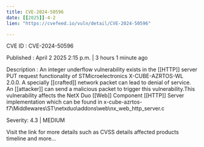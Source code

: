 ```yaml
---
title: CVE-2024-50596
date: [[2025]]-4-2
lien: "https://cvefeed.io/vuln/detail/CVE-2024-50596"

---
```


CVE ID : CVE-2024-50596

Published :  April 2
2025
2:15 p.m. | 3 hours
1 minute ago

Description : An integer underflow vulnerability exists in the [[HTTP]] server PUT request functionality of STMicroelectronics X-CUBE-AZRTOS-WL 2.0.0. A specially [[crafted]] network packet can lead to denial of service. An [[attacker]] can send a malicious packet to trigger this vulnerability.This vulnerability affects the NetX Duo [[Web]] Component [[HTTP]] Server implementation which can be found in x-cube-azrtos-f7\Middlewares\ST\netxduo\addons\web\nx_web_http_server.c

Severity: 4.3 | MEDIUM

Visit the link for more details
such as CVSS details
affected products
timeline
and more...
